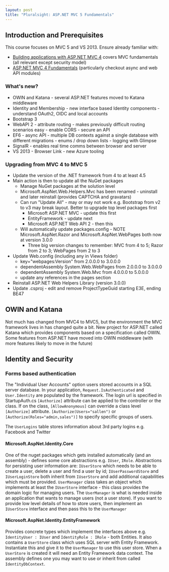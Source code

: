 ```yaml
---
layout: post
title: "Pluralsight: ASP.NET MVC 5 Fundamentals"
---
```

## Introduction and Prerequisites

This course focuses on MVC 5 and VS 2013. Ensure already familiar with:

* [Building applications with ASP.NET MVC 4](https://www.pluralsight.com/courses/mvc4-building) covers MVC fundamentals (all relevant except security model)
* [ASP.NET MVC 4 Fundamentals](https://app.pluralsight.com/library/courses/mvc4/table-of-contents) (particularly checkout async and web API modules)

### What's new?

* OWIN and Katana - several ASP.NET features moved to Katana middleware
* Identity and Membership - new interface based Identity components - understand OAuth2, OIDC and local accounts
* Bootstrap 3
* WebAPI 2 - attribute routing - makes previously difficult routing scenarios easy - enable CORS - secure an API
* EF6 - async API - multiple DB contexts against a single database with different migrations - enums / drop down lists - logging with Glimpse
* SignalR - enables real time comms between browser and server
* VS 2013 - Browser Link - new Azure tooling

### Upgrading from MVC 4 to MVC 5

* Update the version of the .NET framework from 4 to at least 4.5
* Main action is then to update all the NuGet packages
    - Manage NuGet packages at the solution level
    - Microsoft.AspNet.Web.Helpers.Mvc has been renamed - uninstall and later reinstall (provides CAPTCHA and gravatars)
    - Can run "Update All" - may or may not work e.g. Bootstrap from v2 to v3 may break layout. Better to upgrade top level packages first
        + Microsoft ASP.NET MVC - update this first
        + EntityFramework - update next
        + Microsoft ASP.NET Web API 2 - then this
    - Will automatically update packages.config - NOTE Microsoft.AspNet.Razor and Microsoft.AspNet.WebPages both now at version 3.0.0
        + Three big version changes to remember: MVC from 4 to 5; Razor from 2 to 3; WebPages from 2 to 3
* Update Web.config (including any in Views folder)
    - key="webpages:Version" from 2.0.0.0 to 3.0.0.0
    - dependentAssembly System.Web.WebPages from 2.0.0.0 to 3.0.0.0
    - dependentAssembly System.Web.Mvc from 4.0.0.0 to 5.0.0.0
    - update any references in the pages section
* Reinstall ASP.NET Web Helpers Library (version 3.0.0)
* Update .csproj - edit and remove ProjectTypeGuid starting E3E, ending BE47
    
## OWIN and Katana

Not much has changed from MVC4 to MVC5, but the environment the MVC framework lives in has changed quite a bit. 
New project for ASP.NET called Katana which provides components based on a specification called OWIN.
Some features from ASP.NET have moved into OWIN middleware (with more features likely to move in the future)




## Identity and Security

### Forms based authentication

The "Individual User Accounts" option users stored accounts in a SQL server database.
In your application, `Request.IsAuthenticated` and `User.Identity` are populated by the framework.
The login url is specified in StartupAuth.cs
`[Authorize]` attribute can be applied to the controller or the class. If on the class, `[AllowAnonymous]` can override a class level `[Authorize]` attribute.
`[Authorize(Users="sallen")` or `[Authorize(Roles="admin,sales")]` to specify specific groups of users.

The `UserLogins` table stores information about 3rd party logins e.g. Facebook and Twitter

#### Microsoft.AspNet.Identity.Core

One of the nuget packages which gets installed automatically (and an assembly) - defines some core abstractions e.g. `IUser`, `IRole`. Abstractions for persisting user information are: `IUserStore` which needs to be able to create a user, delete a user and find a user by id; `IUserPasswordStore` and `IUserLoginStore` both inherit from `IUserStore` and add additional capabilities which must be provided. `UserManager` class takes an object which implements at least the `IUserStore` interface - this class provides the domain logic for managing users. The `UserManager` is what is needed inside an application that wants to manage users (not a user store). If you want to provide low level details of how to store users, then implement an `IUserStore` interface and then pass this to the `UserManager`

#### Microsoft.AspNet.Identity.EntityFramework

Provides concrete types which implement the interfaces above e.g. `IdentityUser : IUser` and `IdentityRole : IRole` - both Entities. It also contains a `UserStore` class which uses SQL server with Entity Framework. Instantiate this and give it to the `UserManager` to use this user store. When a `UserStore` is created it will need an Entity Framework data context. The assembly defines one you may want to use or inherit from called `IdentityDbContext`.

